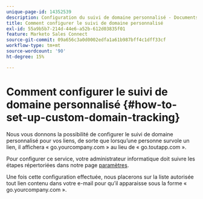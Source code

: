 ```yaml
---
unique-page-id: 14352539
description: Configuration du suivi de domaine personnalisé - Documents Marketo - Documentation du produit
title: Comment configurer le suivi de domaine personnalisé
exl-id: 55a9b5b7-214d-44e6-a52b-612d03835f01
feature: Marketo Sales Connect
source-git-commit: 09a656c3a0d0002edfa1a61b987bff4c1dff33cf
workflow-type: tm+mt
source-wordcount: '90'
ht-degree: 15%

---
```


# Comment configurer le suivi de domaine personnalisé {#how-to-set-up-custom-domain-tracking}

Nous vous donnons la possibilité de configurer le suivi de domaine personnalisé pour vos liens, de sorte que lorsqu’une personne survole un lien, il affichera « go.yourcompany.com » au lieu de « go.toutapp.com ».

Pour configurer ce service, votre administrateur informatique doit suivre les étapes répertoriées dans notre page [paramètres](https://toutapp.com/custom_tracking_domain).

Une fois cette configuration effectuée, nous placerons sur la liste autorisée tout lien contenu dans votre e-mail pour qu’il apparaisse sous la forme « go.yourcompany.com ».
